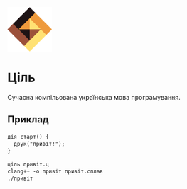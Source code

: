 <img src="./assets/logo.png" width="100" height="100" />

# Ціль

Сучасна компільована українська мова програмування.

## Приклад

```ціль
дія старт() {
  друк("привіт!");
}
```

```shell
ціль привіт.ц
clang++ -o привіт привіт.сплав
./привіт
```